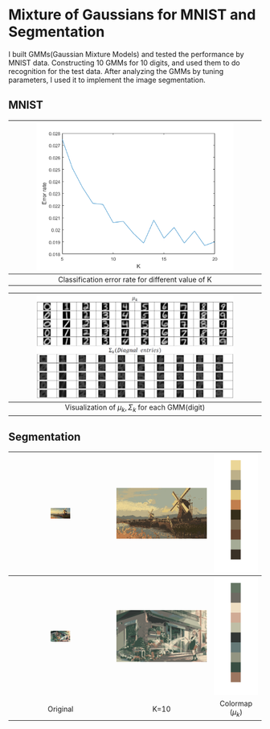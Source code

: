 # Mixture of Gaussians for MNIST and Segmentation
I built GMMs(Gaussian Mixture Models) and tested the performance by MNIST data. Constructing 10 GMMs for 10 digits, and used them to do recognition for the test data. After analyzing the GMMs by tuning parameters, I used it to implement the image segmentation.



## MNIST

|<img src="MNIST/E_k.png" width="80%">|
|:--------------------------------------------:|
|Classification error rate for different value of K|


|<img src="MNIST/mu_sigma.png" width="80%">|
|:--------------------------------------------:|
|Visualization of $\mu_k, \Sigma_k$ for each GMM(digit)|


## Segmentation

<img src="Segmentation/Data/221272.jpg" width="20%"/>|<img src="Segmentation/Data/221272.jpg_myGmm_k=10.png"/>|<img src="Segmentation/Data/CB_221272.png"/>
:----------------------------------------:|:----------------------------------------:|:----------------------------------------:
<img src="Segmentation/Data/test.jpg" width="20%"/>|<img src="Segmentation/Data/test.jpg_myGmm_k=10.png"/>|<img src="Segmentation/Data/CB_test.png"/>
Original|K=10|Colormap ($\mu_k$)
